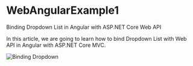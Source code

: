 # WebAngularExample1

Binding Dropdown List in Angular with ASP.NET Core Web API

In this article, we are going to learn how to bind Dropdown List with Web API in Angular with ASP.NET Core MVC.

![Binding Dropdown](https://github.com/saineshwar/WebAngularExample1/blob/master/image.png?raw=true "Binding Dropdown")

